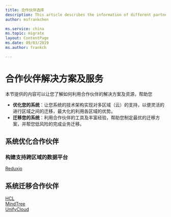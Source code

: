 ```yaml
---
title: 合作伙伴选择
description: This article describes the information of different partners to help you choose the applicable partner
author: msfrankchen

ms.service: china 
ms.topic: migrate
layout: ContentPage 
ms.date: 09/03/2019
ms.author: frankch

---
```

# 合作伙伴解决方案及服务


本节提供的内容可以让您了解如何利用合作伙伴的解决方案及资源，帮助您
* **优化您的系统**：让您系统的技术架构实现对多区域（云）的支持，以便灵活的进行区域之间的迁移，最大化的利用各区域的优势。
* **迁移您的系统**：利用合作伙伴的工具及丰富经验，帮助您制定最优的迁移方案，并帮您低风险的完成业务迁移。

## 系统优化合作伙伴

### 构建支持跨区域的数据平台
[Reduxio](./partner-profile-reduxio.pptx)

## 系统迁移合作伙伴

[HCL](./partner-profile-hcl.pdf)  
[MindTree](./partner-profile-mindtree.pdf)  
[UnifyCloud](https://www.unifycloud.com/)

